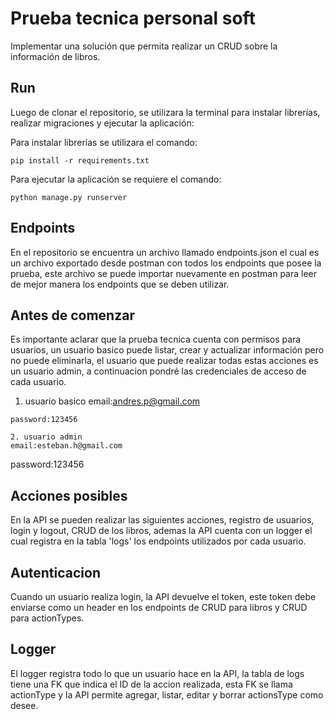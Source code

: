 # Prueba tecnica personal soft

Implementar una solución que permita realizar un CRUD sobre la información de libros.

## Run

Luego de clonar el repositorio, se utilizara la terminal para instalar librerías, realizar migraciones y ejecutar la aplicación:

Para instalar librerías se utilizara el comando:

```terminal
pip install -r requirements.txt
```
Para ejecutar la aplicación se requiere el comando:
```terminal
python manage.py runserver
```
## Endpoints
En el repositorio se encuentra un archivo llamado endpoints.json el cual es un archivo exportado desde postman con todos los endpoints que posee la prueba, este archivo se puede importar nuevamente en postman para leer de mejor manera los endpoints que se deben utilizar.

## Antes de comenzar
Es importante aclarar que la prueba tecnica cuenta con permisos para usuarios, un usuario basico puede listar, crear y actualizar información pero no puede eliminarla, el usuario que puede realizar todas estas acciones es un usuario admin, a continuacion pondré las credenciales de acceso de cada usuario.

1. usuario basico
email:andres.p@gmail.com
```
password:123456

2. usuario admin
email:esteban.h@gmail.com
```
password:123456

## Acciones posibles

En la API se pueden realizar las siguientes acciones, registro de usuarios, login y logout, CRUD de los libros, ademas la API cuenta con un logger el cual registra en la tabla 'logs' los endpoints utilizados por cada usuario.

## Autenticacion

Cuando un usuario realiza login, la API devuelve el token, este token debe enviarse como un header en los endpoints de CRUD para libros y CRUD para actionTypes.

## Logger

El logger registra todo lo que un usuario hace en la API, la tabla de logs tiene una FK que indica el ID de la accion realizada, esta FK se llama actionType y la API permite agregar, listar, editar y borrar actionsType como desee.





